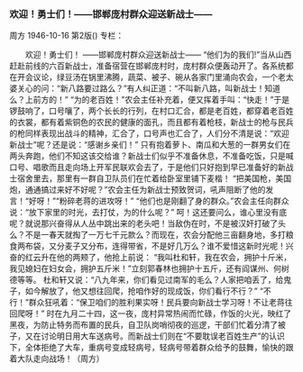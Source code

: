 ### 欢迎！勇士们！——邯郸庞村群众迎送新战士——
周方
1946-10-16
第2版()
专栏：

　　欢迎！勇士们！
    ——邯郸庞村群众迎送新战士——
    “他们为的我们!”当从山西赶赴前线的六百新战士，准备宿营在邯郸庞村时，庞村群众便轰动开了。各系统都在开会议论，绿豆汤在锅里沸腾，蔬菜、被子、碗从各家门里涌向农会，一个老太婆关心的问：“新八路要过路么？”有人纠正道：“不叫新八路，叫新战士！知道么？上前方的！”
    “为的老百姓！”农会主任补充着，便又挥着手叫：“快走！”于是锣鼓响了，口号嚷了，两个长长的行列，在村口汇合，都是老百姓，都穿着老百姓的衣裳，都有着紫铜色的农民的健康的面孔，而且都有着枪枝，新战士的枪与民兵的枪同样表现出战斗的精神，汇合了，口号声也汇合了，人们分不清是说：“欢迎新战士”呢？还是说：“感谢乡亲们！”
    只有抱着萝卜、南瓜和大葱的一群男女们在两头奔跑，他们不知这该交给谁？新战士们似乎不准备休息，不准备吃饭，只是喊口号、唱歌而且走向场上开军民联欢会去了，于是他们只好抱到早已准备好的新战士宿舍里去，那里有一群自卫队员们在忙着给卧室里铺下麦楷！
    “把美国枪，美国炮，通通搞过来好不好呢？”农会主任为新战士预致贺词，吼声阻断了他的发言！“好呀！”“粉碎老蒋的进攻呀！”
    “他们也是刚翻了身的群众。”农会主任向群众说：“放下家里的时光，去打仗，为的什么呢？”
    呵！这还要问么，谁心里没有底呢？就说那兴奋得从人丛中跳出来的老头吧！当敌伪在时，不是被汉奸打破了头么？不是一春天就掏了一万七千元款么？而现在，农会分配他三亩翻身地，多打粮食两布袋，又分麦子又分布，连得带省，不是好几万么？谁不爱惜这新时光呢！兴奋的红云升在他的两颊了，他抢上前说：
    “我叫杜和轩，我在农会，拥护十斤米，我见媳妇在妇女会，拥护五斤米！”立刻郭春林也拥护十五斤，还有阎谋州、何树德等等。
    杜和轩又说：“八九年来，你们看见过南军的毛么？人家把咱丢了，给鬼子，如今解放了，他又想往回爬，抢咱作好的现成饭，你们看行不行？”
    “不行！”群众狂吼着：“保卫咱们的胜利果实呀！民兵要向新战士学习呀！不让老蒋往回爬呀！”
    时在九月二十四，这一夜，庞村异常热闹而忙碌，作饭的火光，映红了黑夜，为防止特务而布置的民兵，自卫队岗哨彻夜的巡逻，干部们忙着分清了被子，又在讨论明日用大车送病号。而新战士们则在“不要耽误老百姓生产”的认识下，全体拒绝了大车，重病号变成轻病号，轻病号带着群众给予的鼓舞，愉快的跟着大队走向战场！（周方）
